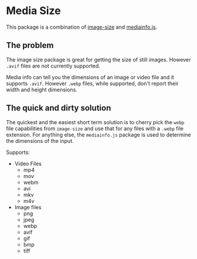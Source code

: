 # Media Size

This package is a combination of [image-size](https://github.com/image-size/image-size) and [mediainfo.js](https://github.com/buzz/mediainfo.js).

## The problem

The image size package is great for getting the size of still images. However `.avif` files are not currently supported.

Media info can tell you the dimensions of an image or video file and it supports `.avif`. However `.webp` files, while supported, don't report their width and height dimensions.

## The quick and dirty solution

The quickest and the easiest short term solution is to cherry pick the `webp` file capabilities from `image-size` and use that for any files with a `.webp` file extension. For anything else, the `mediainfo.js` package is used to determine the dimensions of the input.

Supports:

- Video Files
  - mp4
  - mov
  - webm
  - avi
  - mkv
  - m4v
- Image files
  - png
  - jpeg
  - webp
  - avif
  - gif
  - bmp
  - tiff
